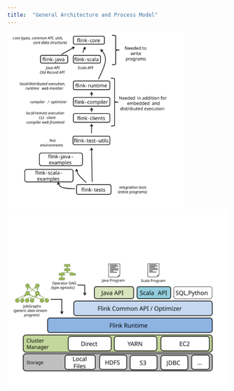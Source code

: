 ```yaml
---
title:  "General Architecture and Process Model"
---
```


<img src="projects_dependencies.svg" alt="The Flink sub-projects and their dependencies" height="400px"/>


<img src="stack.svg" alt="The Flink component stack" height="400px"/>
